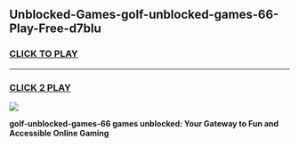 
## Unblocked-Games-golf-unblocked-games-66-Play-Free-d7blu
<h3>
<a href="https://premium76.site?title=golf-unblocked-games-66&ref=22A">CLICK TO PLAY</a></h3>
<hr>

<h3>
<a href="https://premium76.site?title=golf-unblocked-games-66&ref=22A">CLICK 2 PLAY</a>
  
</h3>

<a href="https://premium76.site?title=golf-unblocked-games-66&ref=22A"><img src="https://clearcache.store/games.png"></a>


**golf-unblocked-games-66 games unblocked: Your Gateway to Fun and Accessible Online Gaming**
